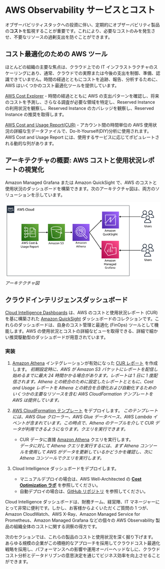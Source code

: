 # AWS Observability サービスとコスト

オブザーバビリティスタックへの投資に伴い、定期的にオブザーバビリティ製品の**コスト**を監視することが重要です。これにより、必要なコストのみを発生させ、不要なリソースの過剰支出を防ぐことができます。

## コスト最適化のための AWS ツール

ほとんどの組織の主要な焦点は、クラウド上での IT インフラストラクチャのスケーリングにあり、通常、クラウドでの実際または今後の支出を制御、準備、認識できていません。時間の経過とともにコストを追跡、報告、分析するために、AWS はいくつかのコスト最適化ツールを提供しています。

[AWS Cost Explorer][cost-explorer] - 時間の経過とともに AWS の支出パターンを確認し、将来のコストを予測し、さらなる調査が必要な領域を特定し、Reserved Instance の利用状況を観察し、Reserved Instance のカバレッジを観察し、Reserved Instance の推奨を取得します。

[AWS Cost and Usage Report(CUR)][CUR] - アカウント間の時間単位の AWS 使用状況の詳細な生データファイルで、Do-It-Yourself(DIY)分析に使用されます。AWS Cost and Usage Report には、使用するサービスに応じてポピュレートされる動的な列があります。

## アーキテクチャの概要: AWS コストと使用状況レポートの視覚化

Amazon Managed Grafana または Amazon QuickSight で、AWS のコストと使用状況のダッシュボードを構築できます。次のアーキテクチャ図は、両方のソリューションを示しています。

![アーキテクチャ図](../../../images/cur-architecture.png)
*アーキテクチャ図*

## クラウドインテリジェンスダッシュボード

[Cloud Intelligence Dashboards][cid] は、AWS のコストと使用状況レポート (CUR) を基に構築された [Amazon QuickSight][quicksight] ダッシュボードのコレクションです。これらのダッシュボードは、自身のコスト管理と最適化 (FinOps) ツールとして機能します。AWS の使用状況とコストの詳細なビューを取得できる、詳細で細かい推奨駆動型のダッシュボードが用意されています。

### 実装

1. [Amazon Athena][amazon-athnea] インテグレーションが有効になった [CUR レポート][cur-report] を作成します。
*初期設定時に、AWS が Amazon S3 バケットにレポートを配信し始めるまでに最大 24 時間かかる場合があります。レポートは 1 日に 1 度配信されます。Athena との統合のために設定したレポートとともに、Cost and Usage レポートを Athena との統合を合理化および自動化するためのいくつかの主要なリソースを含む AWS CloudFormation テンプレートを AWS は提供しています。*

2. [AWS CloudFormation テンプレート][cloudformation] をデプロイします。
*このテンプレートには、AWS Glue クローラー、AWS Glue データベース、AWS Lambda イベントが含まれています。この時点で、Athena のテーブルを介して CUR データが利用できるようになります。クエリを実行できます。*

    - CUR データに直接 [Amazon Athena][athena-query] クエリを実行します。  
*データに対して Athena クエリを実行するには、まず Athena コンソールを使用して AWS がデータを更新しているかどうかを確認し、次に Athena コンソールでクエリを実行します。*

3. Cloud Intelligence ダッシュボードをデプロイします。
    - マニュアルデプロイの場合は、AWS Well-Architected の **[Cost Optimization ラボ][cost-optimization-lab]** を参照してください。
    - 自動デプロイの場合は、[GitHub リポジトリ][GitHub-repo] を参照してください。

Cloud Intelligence ダッシュボードは、財務チーム、経営陣、IT マネージャーにとって非常に便利です。しかし、お客様からよくいただくご質問の 1 つが、Amazon CloudWatch、AWS X-Ray、Amazon Managed Service for Prometheus、Amazon Managed Grafana などの個々の AWS Observability 製品の組織全体のコストに関する洞察の得方です。  

次のセクションでは、これらの製品のコストと使用状況を深く掘り下げます。 あらゆる規模の企業がこの積極的なアプローチを採用してクラウドコスト最適化戦略を採用し、パフォーマンスへの影響や運用オーバーヘッドなしに、クラウドコスト分析とデータドリブンの意思決定を通じてビジネス効率を向上させることができます。


[cost-explorer]: https://docs.aws.amazon.com/awsaccountbilling/latest/aboutv2/ce-what-is.html
[CUR]: https://docs.aws.amazon.com/cur/latest/userguide/what-is-cur.html
[cid]: https://wellarchitectedlabs.com/cost/200_labs/200_cloud_intelligence/
[quicksight]: https://aws.amazon.com/quicksight/
[cur-report]: https://docs.aws.amazon.com/cur/latest/userguide/cur-create.html
[amazon-athnea]: https://aws.amazon.com/athena/
[cloudformation]: https://docs.aws.amazon.com/cur/latest/userguide/use-athena-cf.html
[athena-query]: https://docs.aws.amazon.com/cur/latest/userguide/cur-ate-run.html
[cost-optimization-lab]: https://www.wellarchitectedlabs.com/cost/200_labs/200_cloud_intelligence/
[GitHub-repo]: https://github.com/aws-samples/aws-cudos-framework-deployment
